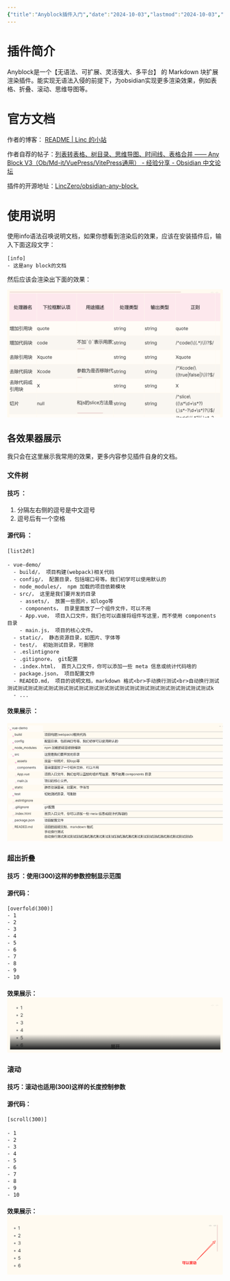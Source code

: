 ```yaml
---
{"title":"Anyblock插件入门","date":"2024-10-03","lastmod":"2024-10-03","creation date":"2024-10-03 19:33","modification date":"星期四 2024 十月3日 19:42:36","tags":["obsidian插件"],"categories":null,"alases":null,"dg-publish":true,"dg-path":"Obsidian/Anyblock插件入门.md","permalink":"/Obsidian/Anyblock插件入门/","dgPassFrontmatter":true,"noteIcon":""}
---
```




# 插件简介

Anyblock是一个【无语法、可扩展、灵活强大、多平台】 的 Markdown 块扩展渲染插件。能实现无语法入侵的前提下，为obsidian实现更多渲染效果，例如表格、折叠、滚动、思维导图等。

# 官方文档

作者的博客： [README | Linc 的小站](https://linczero.github.io/MdNote_Public/ProductDoc/AnyBlock/README.show.html)

作者自荐的帖子：[列表转表格、树目录、思维导图、时间线、表格合并 —— Any Block V3（Ob/Md-it/VuePress/VitePress通用） - 经验分享 - Obsidian 中文论坛](https://forum-zh.obsidian.md/t/topic/38352)

插件的开源地址：[LincZero/obsidian-any-block.](https://github.com/LincZero/obsidian-any-block)


# 使用说明

使用info语法召唤说明文档，如果你想看到渲染后的效果，应该在安装插件后，输入下面这段文字：

```
[info]
- 这是any block的文档
```

然后应该会渲染出下面的效果：

![assets/Pasted image 20241003193747.png](/img/user/107-%E6%88%91%E7%9A%84%E5%88%9B%E4%BD%9C/%E6%96%87%E5%AD%97/%E5%8D%9A%E5%AE%A2%E5%8F%91%E5%B8%83/Obsidian/assets/Pasted%20image%2020241003193747.png)



## 各效果器展示

我只会在这里展示我常用的效果，更多内容参见插件自身的文档。

### 文件树

#### 技巧 ：
1. 分隔左右侧的逗号是中文逗号
2. 逗号后有一个空格

#### 源代码 ：

```
[list2dt]

- vue-demo/
  - build/， 项目构建(webpack)相关代码
  - config/， 配置目录，包括端口号等。我们初学可以使用默认的
  - node_modules/， npm 加载的项目依赖模块
  - src/， 这里是我们要开发的目录
    - assets/， 放置一些图片，如logo等
    - components， 目录里面放了一个组件文件，可以不用
    - App.vue， 项目入口文件，我们也可以直接将组件写这里，而不使用 components 目录
    - main.js， 项目的核心文件。
  - static/， 静态资源目录，如图片、字体等
  - test/， 初始测试目录，可删除
  - .eslintignore
  - .gitignore， git配置
  - .index.html， 首页入口文件，你可以添加一些 meta 信息或统计代码啥的
  - package.json， 项目配置文件
  - READED.md， 项目的说明文档，markdown 格式<br>手动换行测试<br>自动换行测试测试测试测试测试测试测试测试测试测试测试测试测试测试测试测试测试测试测试测试测试k
  - ...
```

#### 效果展示 ：
![assets/Pasted image 20241003193848.png](/img/user/107-%E6%88%91%E7%9A%84%E5%88%9B%E4%BD%9C/%E6%96%87%E5%AD%97/%E5%8D%9A%E5%AE%A2%E5%8F%91%E5%B8%83/Obsidian/assets/Pasted%20image%2020241003193848.png)



### 超出折叠

#### 技巧 ：使用(300)这样的参数控制显示范围

#### 源代码：

```
[overfold(300)]
- 1
- 2
- 3
- 4
- 5
- 6
- 7
- 8
- 9
- 10
```

#### 效果展示：![assets/Pasted image 20241003193954.png](/img/user/107-%E6%88%91%E7%9A%84%E5%88%9B%E4%BD%9C/%E6%96%87%E5%AD%97/%E5%8D%9A%E5%AE%A2%E5%8F%91%E5%B8%83/Obsidian/assets/Pasted%20image%2020241003193954.png)

### 滚动

#### 技巧：滚动也适用(300)这样的长度控制参数

#### 源代码：

```
[scroll(300)]

- 1
- 2
- 3
- 4
- 5
- 6
- 7
- 8
- 9
- 10
```


#### 效果展示：![assets/Pasted image 20241003194039.png](/img/user/107-%E6%88%91%E7%9A%84%E5%88%9B%E4%BD%9C/%E6%96%87%E5%AD%97/%E5%8D%9A%E5%AE%A2%E5%8F%91%E5%B8%83/Obsidian/assets/Pasted%20image%2020241003194039.png)
